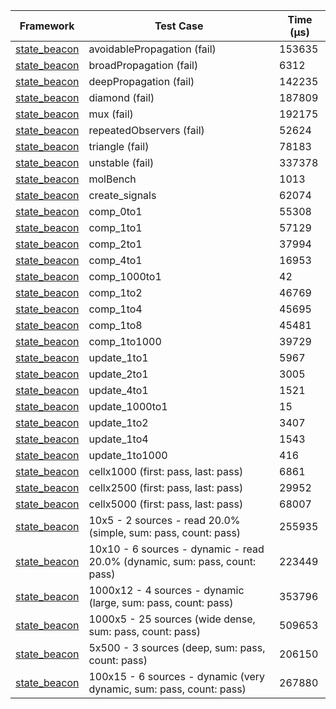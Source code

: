 | Framework | Test Case | Time (μs) |
| --- | --- | --- |
| [state_beacon](https://github.com/jinyus/dart_beacon) | avoidablePropagation (fail) | 153635 |
| [state_beacon](https://github.com/jinyus/dart_beacon) | broadPropagation (fail) | 6312 |
| [state_beacon](https://github.com/jinyus/dart_beacon) | deepPropagation (fail) | 142235 |
| [state_beacon](https://github.com/jinyus/dart_beacon) | diamond (fail) | 187809 |
| [state_beacon](https://github.com/jinyus/dart_beacon) | mux (fail) | 192175 |
| [state_beacon](https://github.com/jinyus/dart_beacon) | repeatedObservers (fail) | 52624 |
| [state_beacon](https://github.com/jinyus/dart_beacon) | triangle (fail) | 78183 |
| [state_beacon](https://github.com/jinyus/dart_beacon) | unstable (fail) | 337378 |
| [state_beacon](https://github.com/jinyus/dart_beacon) | molBench | 1013 |
| [state_beacon](https://github.com/jinyus/dart_beacon) | create_signals | 62074 |
| [state_beacon](https://github.com/jinyus/dart_beacon) | comp_0to1 | 55308 |
| [state_beacon](https://github.com/jinyus/dart_beacon) | comp_1to1 | 57129 |
| [state_beacon](https://github.com/jinyus/dart_beacon) | comp_2to1 | 37994 |
| [state_beacon](https://github.com/jinyus/dart_beacon) | comp_4to1 | 16953 |
| [state_beacon](https://github.com/jinyus/dart_beacon) | comp_1000to1 | 42 |
| [state_beacon](https://github.com/jinyus/dart_beacon) | comp_1to2 | 46769 |
| [state_beacon](https://github.com/jinyus/dart_beacon) | comp_1to4 | 45695 |
| [state_beacon](https://github.com/jinyus/dart_beacon) | comp_1to8 | 45481 |
| [state_beacon](https://github.com/jinyus/dart_beacon) | comp_1to1000 | 39729 |
| [state_beacon](https://github.com/jinyus/dart_beacon) | update_1to1 | 5967 |
| [state_beacon](https://github.com/jinyus/dart_beacon) | update_2to1 | 3005 |
| [state_beacon](https://github.com/jinyus/dart_beacon) | update_4to1 | 1521 |
| [state_beacon](https://github.com/jinyus/dart_beacon) | update_1000to1 | 15 |
| [state_beacon](https://github.com/jinyus/dart_beacon) | update_1to2 | 3407 |
| [state_beacon](https://github.com/jinyus/dart_beacon) | update_1to4 | 1543 |
| [state_beacon](https://github.com/jinyus/dart_beacon) | update_1to1000 | 416 |
| [state_beacon](https://github.com/jinyus/dart_beacon) | cellx1000 (first: pass, last: pass) | 6861 |
| [state_beacon](https://github.com/jinyus/dart_beacon) | cellx2500 (first: pass, last: pass) | 29952 |
| [state_beacon](https://github.com/jinyus/dart_beacon) | cellx5000 (first: pass, last: pass) | 68007 |
| [state_beacon](https://github.com/jinyus/dart_beacon) | 10x5 - 2 sources - read 20.0% (simple, sum: pass, count: pass) | 255935 |
| [state_beacon](https://github.com/jinyus/dart_beacon) | 10x10 - 6 sources - dynamic - read 20.0% (dynamic, sum: pass, count: pass) | 223449 |
| [state_beacon](https://github.com/jinyus/dart_beacon) | 1000x12 - 4 sources - dynamic (large, sum: pass, count: pass) | 353796 |
| [state_beacon](https://github.com/jinyus/dart_beacon) | 1000x5 - 25 sources (wide dense, sum: pass, count: pass) | 509653 |
| [state_beacon](https://github.com/jinyus/dart_beacon) | 5x500 - 3 sources (deep, sum: pass, count: pass) | 206150 |
| [state_beacon](https://github.com/jinyus/dart_beacon) | 100x15 - 6 sources - dynamic (very dynamic, sum: pass, count: pass) | 267880 |
